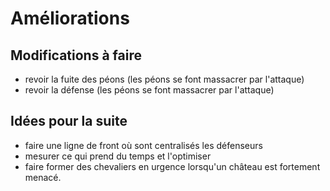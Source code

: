 # Améliorations

## Modifications à faire

- revoir la fuite des péons (les péons se font massacrer par l'attaque)
- revoir la défense (les péons se font massacrer par l'attaque)

## Idées pour la suite

- faire une ligne de front où sont centralisés les défenseurs
- mesurer ce qui prend du temps et l'optimiser
- faire former des chevaliers en urgence lorsqu'un château est fortement menacé.
